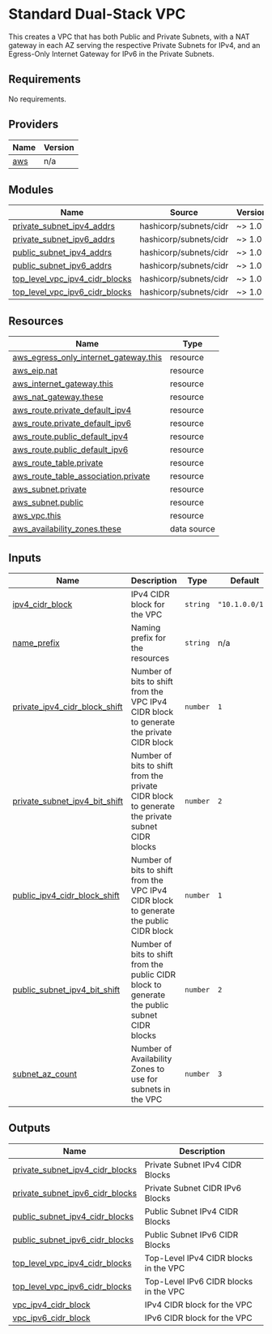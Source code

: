 # Standard Dual-Stack VPC

This creates a VPC that has both Public and Private Subnets, with a NAT gateway in each AZ serving the respective Private Subnets for IPv4, and an Egress-Only Internet Gateway for IPv6 in the Private Subnets.

<!-- BEGIN_TF_DOCS -->
## Requirements

No requirements.

## Providers

| Name | Version |
|------|---------|
| <a name="provider_aws"></a> [aws](#provider\_aws) | n/a |

## Modules

| Name | Source | Version |
|------|--------|---------|
| <a name="module_private_subnet_ipv4_addrs"></a> [private\_subnet\_ipv4\_addrs](#module\_private\_subnet\_ipv4\_addrs) | hashicorp/subnets/cidr | ~> 1.0 |
| <a name="module_private_subnet_ipv6_addrs"></a> [private\_subnet\_ipv6\_addrs](#module\_private\_subnet\_ipv6\_addrs) | hashicorp/subnets/cidr | ~> 1.0 |
| <a name="module_public_subnet_ipv4_addrs"></a> [public\_subnet\_ipv4\_addrs](#module\_public\_subnet\_ipv4\_addrs) | hashicorp/subnets/cidr | ~> 1.0 |
| <a name="module_public_subnet_ipv6_addrs"></a> [public\_subnet\_ipv6\_addrs](#module\_public\_subnet\_ipv6\_addrs) | hashicorp/subnets/cidr | ~> 1.0 |
| <a name="module_top_level_vpc_ipv4_cidr_blocks"></a> [top\_level\_vpc\_ipv4\_cidr\_blocks](#module\_top\_level\_vpc\_ipv4\_cidr\_blocks) | hashicorp/subnets/cidr | ~> 1.0 |
| <a name="module_top_level_vpc_ipv6_cidr_blocks"></a> [top\_level\_vpc\_ipv6\_cidr\_blocks](#module\_top\_level\_vpc\_ipv6\_cidr\_blocks) | hashicorp/subnets/cidr | ~> 1.0 |

## Resources

| Name | Type |
|------|------|
| [aws_egress_only_internet_gateway.this](https://registry.terraform.io/providers/hashicorp/aws/latest/docs/resources/egress_only_internet_gateway) | resource |
| [aws_eip.nat](https://registry.terraform.io/providers/hashicorp/aws/latest/docs/resources/eip) | resource |
| [aws_internet_gateway.this](https://registry.terraform.io/providers/hashicorp/aws/latest/docs/resources/internet_gateway) | resource |
| [aws_nat_gateway.these](https://registry.terraform.io/providers/hashicorp/aws/latest/docs/resources/nat_gateway) | resource |
| [aws_route.private_default_ipv4](https://registry.terraform.io/providers/hashicorp/aws/latest/docs/resources/route) | resource |
| [aws_route.private_default_ipv6](https://registry.terraform.io/providers/hashicorp/aws/latest/docs/resources/route) | resource |
| [aws_route.public_default_ipv4](https://registry.terraform.io/providers/hashicorp/aws/latest/docs/resources/route) | resource |
| [aws_route.public_default_ipv6](https://registry.terraform.io/providers/hashicorp/aws/latest/docs/resources/route) | resource |
| [aws_route_table.private](https://registry.terraform.io/providers/hashicorp/aws/latest/docs/resources/route_table) | resource |
| [aws_route_table_association.private](https://registry.terraform.io/providers/hashicorp/aws/latest/docs/resources/route_table_association) | resource |
| [aws_subnet.private](https://registry.terraform.io/providers/hashicorp/aws/latest/docs/resources/subnet) | resource |
| [aws_subnet.public](https://registry.terraform.io/providers/hashicorp/aws/latest/docs/resources/subnet) | resource |
| [aws_vpc.this](https://registry.terraform.io/providers/hashicorp/aws/latest/docs/resources/vpc) | resource |
| [aws_availability_zones.these](https://registry.terraform.io/providers/hashicorp/aws/latest/docs/data-sources/availability_zones) | data source |

## Inputs

| Name | Description | Type | Default | Required |
|------|-------------|------|---------|:--------:|
| <a name="input_ipv4_cidr_block"></a> [ipv4\_cidr\_block](#input\_ipv4\_cidr\_block) | IPv4 CIDR block for the VPC | `string` | `"10.1.0.0/16"` | no |
| <a name="input_name_prefix"></a> [name\_prefix](#input\_name\_prefix) | Naming prefix for the resources | `string` | n/a | yes |
| <a name="input_private_ipv4_cidr_block_shift"></a> [private\_ipv4\_cidr\_block\_shift](#input\_private\_ipv4\_cidr\_block\_shift) | Number of bits to shift from the VPC IPv4 CIDR block to generate the private CIDR block | `number` | `1` | no |
| <a name="input_private_subnet_ipv4_bit_shift"></a> [private\_subnet\_ipv4\_bit\_shift](#input\_private\_subnet\_ipv4\_bit\_shift) | Number of bits to shift from the private CIDR block to generate the private subnet CIDR blocks | `number` | `2` | no |
| <a name="input_public_ipv4_cidr_block_shift"></a> [public\_ipv4\_cidr\_block\_shift](#input\_public\_ipv4\_cidr\_block\_shift) | Number of bits to shift from the VPC IPv4 CIDR block to generate the public CIDR block | `number` | `1` | no |
| <a name="input_public_subnet_ipv4_bit_shift"></a> [public\_subnet\_ipv4\_bit\_shift](#input\_public\_subnet\_ipv4\_bit\_shift) | Number of bits to shift from the public CIDR block to generate the public subnet CIDR blocks | `number` | `2` | no |
| <a name="input_subnet_az_count"></a> [subnet\_az\_count](#input\_subnet\_az\_count) | Number of Availability Zones to use for subnets in the VPC | `number` | `3` | no |

## Outputs

| Name | Description |
|------|-------------|
| <a name="output_private_subnet_ipv4_cidr_blocks"></a> [private\_subnet\_ipv4\_cidr\_blocks](#output\_private\_subnet\_ipv4\_cidr\_blocks) | Private Subnet IPv4 CIDR Blocks |
| <a name="output_private_subnet_ipv6_cidr_blocks"></a> [private\_subnet\_ipv6\_cidr\_blocks](#output\_private\_subnet\_ipv6\_cidr\_blocks) | Private Subnet CIDR IPv6 Blocks |
| <a name="output_public_subnet_ipv4_cidr_blocks"></a> [public\_subnet\_ipv4\_cidr\_blocks](#output\_public\_subnet\_ipv4\_cidr\_blocks) | Public Subnet IPv4 CIDR Blocks |
| <a name="output_public_subnet_ipv6_cidr_blocks"></a> [public\_subnet\_ipv6\_cidr\_blocks](#output\_public\_subnet\_ipv6\_cidr\_blocks) | Public Subnet IPv6 CIDR Blocks |
| <a name="output_top_level_vpc_ipv4_cidr_blocks"></a> [top\_level\_vpc\_ipv4\_cidr\_blocks](#output\_top\_level\_vpc\_ipv4\_cidr\_blocks) | Top-Level IPv4 CIDR blocks in the VPC |
| <a name="output_top_level_vpc_ipv6_cidr_blocks"></a> [top\_level\_vpc\_ipv6\_cidr\_blocks](#output\_top\_level\_vpc\_ipv6\_cidr\_blocks) | Top-Level IPv6 CIDR blocks in the VPC |
| <a name="output_vpc_ipv4_cidr_block"></a> [vpc\_ipv4\_cidr\_block](#output\_vpc\_ipv4\_cidr\_block) | IPv4 CIDR block for the VPC |
| <a name="output_vpc_ipv6_cidr_block"></a> [vpc\_ipv6\_cidr\_block](#output\_vpc\_ipv6\_cidr\_block) | IPv6 CIDR block for the VPC |
<!-- END_TF_DOCS -->